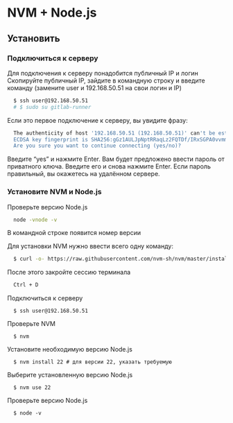# NVM + Node.js
## Установить

### Подключиться к серверу
   
Для подключения к серверу понадобится публичный IP и логин
Скопируйте публичный IP, зайдите в командную строку и введите команду
(замените user и 192.168.50.51 на свои логин и IP)

```bash
  $ ssh user@192.168.50.51
  # $ sudo su gitlab-runner
```

Если это первое подключение к серверу, вы увидите фразу:

```bash
  The authenticity of host '192.168.50.51 (192.168.50.51)' can't be established.
  ECDSA key fingerprint is SHA256:gGz1AULJpNptRRaqLz2FQTDf/IRxSGPA0vvmmXWy/6I.
  Are you sure you want to continue connecting (yes/no)?
```

Введите “yes” и нажмите Enter. Вам будет предложено ввести пароль от приватного ключа. Введите его и снова нажмите Enter. Если пароль правильный, вы окажетесь на удалённом сервере.

### Установите NVM и Node.js

Проверьте версию Node.js
```bash
  node -vnode -v
```
В командной строке появится номер версии

Для установки NVM нужно ввести всего одну команду:
```bash
  $ curl -o- https://raw.githubusercontent.com/nvm-sh/nvm/master/install.sh | bash
```

После этого закройте сессию терминала
```bash
  Ctrl + D
```

Подключиться к серверу
```shell
  $ ssh user@192.168.50.51
```

Проверьте NVM
```shell
  $ nvm
```

Установите необходимую версию Node.js
```shell
  $ nvm install 22 # для версии 22, указать требуемую
```

Выберите установленную версию Node.js
```shell
  $ nvm use 22
```

Проверьте версию Node.js
```shell
  $ node -v
```
